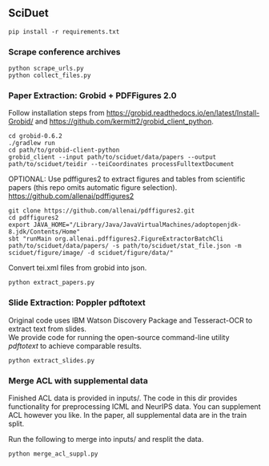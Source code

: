 ## SciDuet
```console
pip install -r requirements.txt
```

### Scrape conference archives
```console
python scrape_urls.py
python collect_files.py
```

### Paper Extraction: Grobid + PDFFigures 2.0

Follow installation steps from https://grobid.readthedocs.io/en/latest/Install-Grobid/ and https://github.com/kermitt2/grobid_client_python.

```console
cd grobid-0.6.2
./gradlew run
cd path/to/grobid-client-python
grobid_client --input path/to/sciduet/data/papers --output path/to/sciduet/teidir --teiCoordinates processFulltextDocument
```

OPTIONAL: Use pdffigures2 to extract figures and tables from scientific papers (this repo omits automatic figure selection). https://github.com/allenai/pdffigures2
```console
git clone https://github.com/allenai/pdffigures2.git
cd pdffigures2
export JAVA_HOME="/Library/Java/JavaVirtualMachines/adoptopenjdk-8.jdk/Contents/Home"
sbt "runMain org.allenai.pdffigures2.FigureExtractorBatchCli path/to/sciduet/data/papers/ -s path/to/sciduet/stat_file.json -m sciduet/figure/image/ -d sciduet/figure/data/" 
```

Convert tei.xml files from grobid into json.

```console
python extract_papers.py
```

### Slide Extraction: Poppler pdftotext

Original code uses IBM Watson Discovery Package and Tesseract-OCR to extract text from slides.  
We provide code for running the open-source command-line utility _pdftotext_ to achieve comparable results.

```console
python extract_slides.py
```


### Merge ACL with supplemental data

Finished ACL data is provided in inputs/. The code in this dir provides functionality for preprocessing ICML and NeurIPS data.
You can supplement ACL however you like. In the paper, all supplemental data are in the train split.

Run the following to merge into inputs/ and resplit the data.

```console
python merge_acl_suppl.py
```